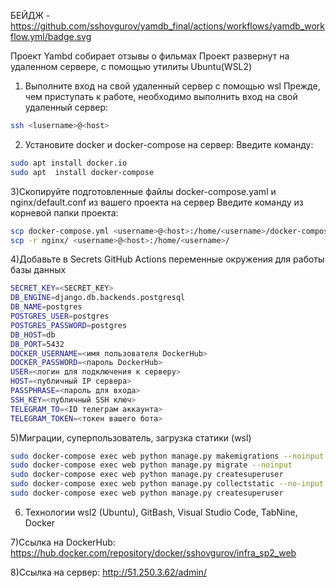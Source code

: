 БЕЙДЖ - https://github.com/sshovgurov/yamdb_final/actions/workflows/yamdb_workflow.yml/badge.svg

Проект Yambd собирает отзывы о фильмах
Проект развернут на удаленном сервере, с помощью утилиты Ubuntu(WSL2)

1) Выполните вход на свой удаленный сервер с помощью wsl
Прежде, чем приступать к работе, необходимо выполнить вход на свой удаленный сервер:
```bash
ssh <lusername>@<host>
```

2) Установите docker и docker-compose на сервер:
Введите команду:
```bash
sudo apt install docker.io
sudo apt  install docker-compose
```

3)Скопируйте подготовленные файлы docker-compose.yaml и nginx/default.conf из вашего проекта на сервер
Введите команду из корневой папки проекта:
```bash
scp docker-compose.yml <username>@<host>:/home/<username>/docker-compose.yml
scp -r nginx/ <username>@<host>:/home/<username>/
```

4)Добавьте в Secrets GitHub Actions переменные окружения для работы базы данных
```bash
SECRET_KEY=<SECRET_KEY>
DB_ENGINE=django.db.backends.postgresql
DB_NAME=postgres
POSTGRES_USER=postgres
POSTGRES_PASSWORD=postgres
DB_HOST=db
DB_PORT=5432
DOCKER_USERNAME=<имя пользователя DockerHub>
DOCKER_PASSWORD=<пароль DockerHub>
USER=<логин для подключения к серверу>
HOST=<публичный IP сервера>
PASSPHRASE=<пароль для входа>
SSH_KEY=<публичный SSH ключ>
TELEGRAM_TO=<ID телеграм аккаунта>
TELEGRAM_TOKEN=<токен вашего бота>
```

5)Миграции, суперпользователь, загрузка статики (wsl)
```bash
sudo docker-compose exec web python manage.py makemigrations --noinput
sudo docker-compose exec web python manage.py migrate --noinput
sudo docker-compose exec web python manage.py createsuperuser
sudo docker-compose exec web python manage.py collectstatic --no-input
sudo docker-compose exec web python manage.py createsuperuser
```

6) Технологии
wsl2 (Ubuntu), GitBash, Visual Studio Code, TabNine, Docker

7)Ссылка на DockerHub:
https://hub.docker.com/repository/docker/sshovgurov/infra_sp2_web

8)Ссылка на сервер:
http://51.250.3.62/admin/
